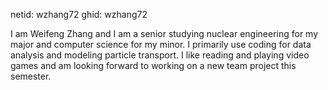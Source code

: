 netid: wzhang72
ghid: wzhang72

I am Weifeng Zhang and I am a senior studying nuclear engineering for my major and computer 
science for my minor. I primarily use coding for data analysis and modeling particle
transport. I like reading and playing video games and am looking forward to working on a new
team project this semester.
